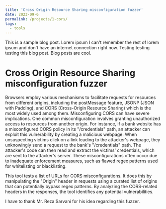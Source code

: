 ```yaml
---
title: 'Cross Origin Resource Sharing misconfiguration fuzzer'
date: 2023-09-6
permalink: /projects/1-cors/
tags:
  - tools
---
```


This is a sample blog post. Lorem ipsum I can't remember the rest of lorem ipsum and don't have an internet connection right now. Testing testing testing this blog post. Blog posts are cool.

Cross Origin Resource Sharing misconfiguration fuzzer
======
Browsers employ various mechanisms to facilitate requests for resources from different origins, including the postMessage feature, JSONP (JSON with Padding), and CORS (Cross-Origin Resource Sharing) which is the most widely used among them. Misconfiguring CORS can have severe implications. One common misconfiguration involves granting unauthorized access to resources from another origin. For instance, if a bank website has a misconfigured CORS policy in its "/credentials" path, an attacker can exploit this vulnerability by creating a malicious webpage. When unsuspecting victims click on a link leading to the attacker's webpage, they unknowingly send a request to the bank's "/credentials" path. The attacker's code can then read and extract the victims' credentials, which are sent to the attacker's server. These misconfigurations often occur due to inadequate enforcement measures, such as flawed regex patterns used for whitelisting or blacklisting. 

This tool tests a list of URLs for CORS misconfigurations. It does this by manipulating the "Origin" header in requests using a curated list of origins that can potentially bypass regex patterns. By analyzing the CORS-related headers in the responses, the tool identifies any potential vulnerabilities.

I have to thank Mr. Reza Sarvani for his idea regarding this fuzzer.